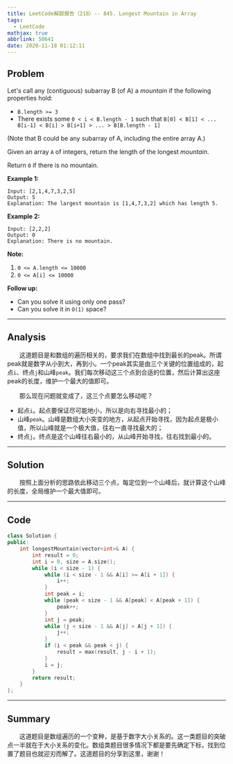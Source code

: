 ```yaml
---
title: LeetCode解题报告（218）-- 845. Longest Mountain in Array
tags:
  - LeetCode
mathjax: true
abbrlink: 50641
date: 2020-11-18 01:12:11
---
```


## Problem

Let's call any (contiguous) subarray B (of A) a *mountain* if the following properties hold:

- `B.length >= 3`
- There exists some `0 < i < B.length - 1` such that `B[0] < B[1] < ... B[i-1] < B[i] > B[i+1] > ... > B[B.length - 1]`

(Note that B could be any subarray of A, including the entire array A.)

Given an array `A` of integers, return the length of the longest *mountain*. 

Return `0` if there is no mountain.

<!-- more -->

**Example 1:**

```
Input: [2,1,4,7,3,2,5]
Output: 5
Explanation: The largest mountain is [1,4,7,3,2] which has length 5.
```

**Example 2:**

```
Input: [2,2,2]
Output: 0
Explanation: There is no mountain.
```

**Note:**

1. `0 <= A.length <= 10000`
2. `0 <= A[i] <= 10000`

**Follow up:**

- Can you solve it using only one pass?
- Can you solve it in `O(1)` space?

------

## Analysis

&emsp;&emsp;这道题目是和数组的遍历相关的，要求我们在数组中找到最长的peak。所谓peak就是数字从小到大，再到小。一个peak其实是由三个关键的位置组成的，起点`i`、终点`j`和山峰`peak`。我们每次移动这三个点到合适的位置，然后计算出这座peak的长度，维护一个最大的值即可。

&emsp;&emsp;那么现在问题就变成了，这三个点要怎么移动呢？

- 起点`i`。起点要保证尽可能地小，所以是向右寻找最小的；
- 山峰`peak`。山峰是数组大小突变的地方，从起点开始寻找，因为起点是极小值，所以山峰就是一个极大值，往右一直寻找最大的；
- 终点`j`。终点是这个山峰往右最小的，从山峰开始寻找，往右找到最小的。

------

## Solution

&emsp;&emsp;按照上面分析的思路依此移动三个点，每定位到一个山峰后，就计算这个山峰的长度，全局维护一个最大值即可。

------

## Code

```c++
class Solution {
public:
    int longestMountain(vector<int>& A) {
        int result = 0;
        int i = 0, size = A.size();
        while (i < size - 1) {
            while (i < size - 1 && A[i] >= A[i + 1]) {
                i++;
            }
            int peak = i;
            while (peak < size - 1 && A[peak] < A[peak + 1]) {
                peak++;
            }
            int j = peak;
            while (j < size - 1 && A[j] > A[j + 1]) {
                j++;
            }
            if (i < peak && peak < j) {
                result = max(result, j - i + 1);
            }
            i = j;
        }
        return result;
    }
};
```

------

## Summary

&emsp;&emsp;这道题目是数组遍历的一个变种，是基于数字大小关系的。这一类题目的突破点一半就在于大小关系的变化。数组类题目很多情况下都是要先确定下标，找到位置了题目也就迎刃而解了。这道题目的分享到这里，谢谢！
